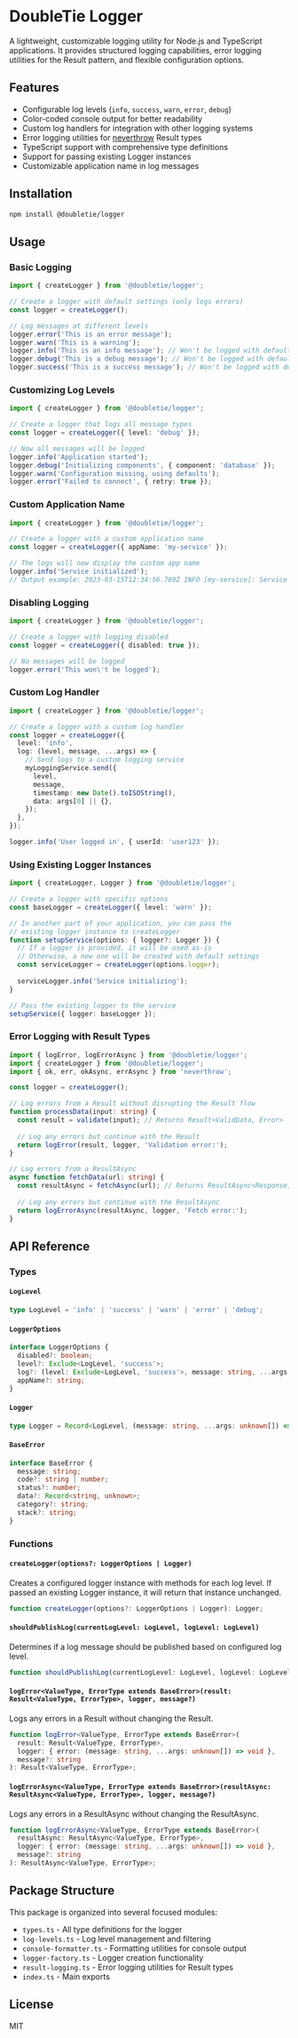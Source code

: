 # DoubleTie Logger

A lightweight, customizable logging utility for Node.js and TypeScript applications. It provides structured logging capabilities, error logging utilities for the Result pattern, and flexible configuration options.

## Features

- Configurable log levels (`info`, `success`, `warn`, `error`, `debug`)
- Color-coded console output for better readability
- Custom log handlers for integration with other logging systems
- Error logging utilities for [neverthrow](https://github.com/supermacro/neverthrow) Result types
- TypeScript support with comprehensive type definitions
- Support for passing existing Logger instances
- Customizable application name in log messages

## Installation

```bash
npm install @doubletie/logger
```

## Usage

### Basic Logging

```typescript
import { createLogger } from '@doubletie/logger';

// Create a logger with default settings (only logs errors)
const logger = createLogger();

// Log messages at different levels
logger.error('This is an error message');
logger.warn('This is a warning');
logger.info('This is an info message'); // Won't be logged with default settings
logger.debug('This is a debug message'); // Won't be logged with default settings
logger.success('This is a success message'); // Won't be logged with default settings
```

### Customizing Log Levels

```typescript
import { createLogger } from '@doubletie/logger';

// Create a logger that logs all message types
const logger = createLogger({ level: 'debug' });

// Now all messages will be logged
logger.info('Application started');
logger.debug('Initializing components', { component: 'database' });
logger.warn('Configuration missing, using defaults');
logger.error('Failed to connect', { retry: true });
```

### Custom Application Name

```typescript
import { createLogger } from '@doubletie/logger';

// Create a logger with a custom application name
const logger = createLogger({ appName: 'my-service' });

// The logs will now display the custom app name
logger.info('Service initialized');
// Output example: 2023-03-15T12:34:56.789Z INFO [my-service]: Service initialized
```

### Disabling Logging

```typescript
import { createLogger } from '@doubletie/logger';

// Create a logger with logging disabled
const logger = createLogger({ disabled: true });

// No messages will be logged
logger.error('This won\'t be logged');
```

### Custom Log Handler

```typescript
import { createLogger } from '@doubletie/logger';

// Create a logger with a custom log handler
const logger = createLogger({
  level: 'info',
  log: (level, message, ...args) => {
    // Send logs to a custom logging service
    myLoggingService.send({
      level,
      message,
      timestamp: new Date().toISOString(),
      data: args[0] || {},
    });
  },
});

logger.info('User logged in', { userId: 'user123' });
```

### Using Existing Logger Instances

```typescript
import { createLogger, Logger } from '@doubletie/logger';

// Create a logger with specific options
const baseLogger = createLogger({ level: 'warn' });

// In another part of your application, you can pass the
// existing logger instance to createLogger
function setupService(options: { logger?: Logger }) {
  // If a logger is provided, it will be used as-is
  // Otherwise, a new one will be created with default settings
  const serviceLogger = createLogger(options.logger);
  
  serviceLogger.info('Service initializing');
}

// Pass the existing logger to the service
setupService({ logger: baseLogger });
```

### Error Logging with Result Types

```typescript
import { logError, logErrorAsync } from '@doubletie/logger';
import { createLogger } from '@doubletie/logger';
import { ok, err, okAsync, errAsync } from 'neverthrow';

const logger = createLogger();

// Log errors from a Result without disrupting the Result flow
function processData(input: string) {
  const result = validate(input); // Returns Result<ValidData, Error>
  
  // Log any errors but continue with the Result
  return logError(result, logger, 'Validation error:');
}

// Log errors from a ResultAsync
async function fetchData(url: string) {
  const resultAsync = fetchAsync(url); // Returns ResultAsync<Response, Error>
  
  // Log any errors but continue with the ResultAsync
  return logErrorAsync(resultAsync, logger, 'Fetch error:');
}
```

## API Reference

### Types

#### `LogLevel`

```typescript
type LogLevel = 'info' | 'success' | 'warn' | 'error' | 'debug';
```

#### `LoggerOptions`

```typescript
interface LoggerOptions {
  disabled?: boolean;
  level?: Exclude<LogLevel, 'success'>;
  log?: (level: Exclude<LogLevel, 'success'>, message: string, ...args: unknown[]) => void;
  appName?: string;
}
```

#### `Logger`

```typescript
type Logger = Record<LogLevel, (message: string, ...args: unknown[]) => void>;
```

#### `BaseError`

```typescript
interface BaseError {
  message: string;
  code?: string | number;
  status?: number;
  data?: Record<string, unknown>;
  category?: string;
  stack?: string;
}
```

### Functions

#### `createLogger(options?: LoggerOptions | Logger)`

Creates a configured logger instance with methods for each log level. If passed an existing Logger instance, it will return that instance unchanged.

```typescript
function createLogger(options?: LoggerOptions | Logger): Logger;
```

#### `shouldPublishLog(currentLogLevel: LogLevel, logLevel: LogLevel)`

Determines if a log message should be published based on configured log level.

```typescript
function shouldPublishLog(currentLogLevel: LogLevel, logLevel: LogLevel): boolean;
```

#### `logError<ValueType, ErrorType extends BaseError>(result: Result<ValueType, ErrorType>, logger, message?)`

Logs any errors in a Result without changing the Result.

```typescript
function logError<ValueType, ErrorType extends BaseError>(
  result: Result<ValueType, ErrorType>,
  logger: { error: (message: string, ...args: unknown[]) => void },
  message?: string
): Result<ValueType, ErrorType>;
```

#### `logErrorAsync<ValueType, ErrorType extends BaseError>(resultAsync: ResultAsync<ValueType, ErrorType>, logger, message?)`

Logs any errors in a ResultAsync without changing the ResultAsync.

```typescript
function logErrorAsync<ValueType, ErrorType extends BaseError>(
  resultAsync: ResultAsync<ValueType, ErrorType>,
  logger: { error: (message: string, ...args: unknown[]) => void },
  message?: string
): ResultAsync<ValueType, ErrorType>;
```

## Package Structure

This package is organized into several focused modules:

- `types.ts` - All type definitions for the logger
- `log-levels.ts` - Log level management and filtering
- `console-formatter.ts` - Formatting utilities for console output
- `logger-factory.ts` - Logger creation functionality
- `result-logging.ts` - Error logging utilities for Result types
- `index.ts` - Main exports

## License

MIT 